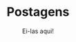 ---
name: post-index

layout: post-index
permalink: /postagens/

title: Postagens
subtitle: "Ei-las aqui!"
---